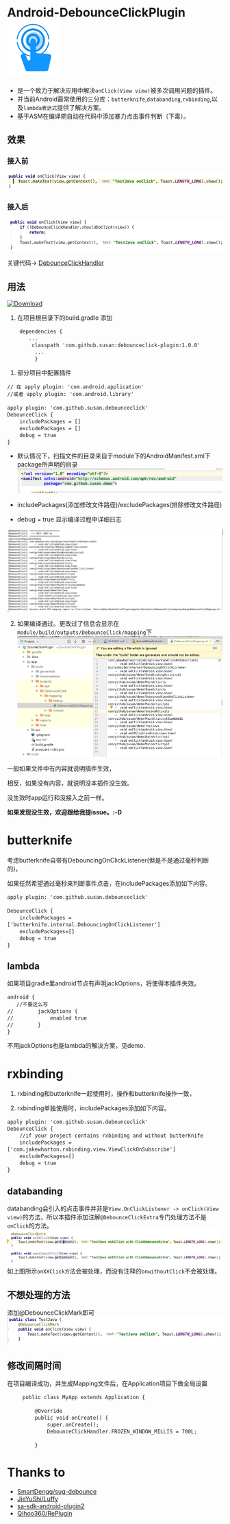 # Android-DebounceClickPlugin  ![[见图]](https://raw.githubusercontent.com/chouchouyu/Android-DebounceClickPlugin/master/files/logo.png)



>
* 是一个致力于解决应用中解决`onClick(View view)`被多次调用问题的插件。
* 并当前Android最常使用的三分库：`butterknife`,`databanding`,`rxbinding`,以及`lambda表达式`提供了解决方案。
* 基于ASM在编译期自动在代码中添加暴力点击事件判断（下毒）。

## 效果

### 接入前
![[见图]](https://raw.githubusercontent.com/chouchouyu/Android-DebounceClickPlugin/master/files/before.png)
### 接入后
![[见图]](https://raw.githubusercontent.com/chouchouyu/Android-DebounceClickPlugin/master/files/after.png)

关键代码-> [DebounceClickHandler](https://github.com/chouchouyu/Android-DebounceClickPlugin/blob/master/debounceclick/src/main/java/com/github/susan/debounceclick/java/DebounceClickHandler.java)

## 用法
[ ![Download](https://api.bintray.com/packages/wusanm/maven/debounceclick-plugin/images/download.svg?version=1.0.0) ](https://bintray.com/wusanm/maven/debounceclick-plugin/1.0.0/link)
1. 在项目根目录下的build.gradle 添加
```
    dependencies {
       ...
        classpath 'com.github.susan:debounceclick-plugin:1.0.0'
         ...
         }
```
1. 部分项目中配置插件

```
// 在 apply plugin: 'com.android.application'
//或者 apply plugin: 'com.android.library'

apply plugin: 'com.github.susan.debounceclick'
DebounceClick {
    includePackages = []
    excludePackages = []
    debug = true
}
```

* 默认情况下，扫描文件的目录来自于module下的AndroidManifest.xml下package所声明的目录
![[见图]](https://raw.githubusercontent.com/chouchouyu/Android-DebounceClickPlugin/master/files/packageName.png)
* includePackages(添加修改文件路径)/excludePackages(排除修改文件路径)

* debug = true 显示编译过程中详细日志

![[见图]](https://raw.githubusercontent.com/chouchouyu/Android-DebounceClickPlugin/master/files/logger.png)

2. 如果编译通过。更改过了信息会显示在`module/build/outputs/DebounceClick/mapping`下
![[见图]](https://raw.githubusercontent.com/chouchouyu/Android-DebounceClickPlugin/master/files/Mapping.png)

一般如果文件中有内容就说明插件生效，

相反，如果没有内容，就说明没本插件没生效。

没生效时app运行和没接入之前一样。

**如果发现没生效，欢迎跟给我提issue。:-D**



# butterknife 
考虑butterknife自带有DebouncingOnClickListener(但是不是通过毫秒判断的)，

如果任然希望通过毫秒来判断事件点击，在includePackages添加如下内容。
```
apply plugin: 'com.github.susan.debounceclick'

DebounceClick {
    includePackages = ['butterknife.internal.DebouncingOnClickListener']
    excludePackages=[]
    debug = true
}
```
## lambda
如果项目gradle里android节点有声明jackOptions，将使得本插件失效。
```
android {
   //不要这么写
//        jackOptions {
//            enabled true
//        }
}
```
不用jackOptions也能lambda的解决方案，见demo.
# rxbinding

1. rxbinding和butterknife一起使用时，操作和butterknife操作一致，

3. rxbinding单独使用时，includePackages添加如下内容。
```
apply plugin: 'com.github.susan.debounceclick'
DebounceClick {
    //if your project contains rxbinding and without butterKnife
    includePackages = ['com.jakewharton.rxbinding.view.ViewClickOnSubscribe']
    excludePackages=[]
    debug = true
}
```

 ## databanding
 databanding会引入的点击事件并非是`View.OnClickListener -> onClick(View view)`的方法，所以本插件添加注解`@DebounceClickExtra`专门处理方法不是`onClick`的方法。
![[见图]](https://raw.githubusercontent.com/chouchouyu/Android-DebounceClickPlugin/master/files/extrClickMethod.png)
 如上图所示`onXXClick方`法会被处理，而没有注释的`onwithoutClick`不会被处理。
  ## 不想处理的方法
  添加@DebounceClickMark即可
![[见图]](https://raw.githubusercontent.com/chouchouyu/Android-DebounceClickPlugin/master/files/passMethod.png)
 ## 修改间隔时间
 在项目编译成功，并生成Mapping文件后，在Application项目下做全局设置
 ```
      public class MyApp extends Application {
      
          @Override
          public void onCreate() {
              super.onCreate();
              DebounceClickHandler.FROZEN_WINDOW_MILLIS = 700L;
        
          }
```
# Thanks to
* [SmartDengg/sug-debounce](https://github.com/SmartDengg/sug-debounce)
* [JieYuShi/Luffy](https://github.com/JieYuShi/Luffy)
* [sa-sdk-android-plugin2](https://github.com/sensorsdata/sa-sdk-android-plugin2)
* [Qihoo360/RePlugin](https://github.com/Qihoo360/RePlugin)
         
 

